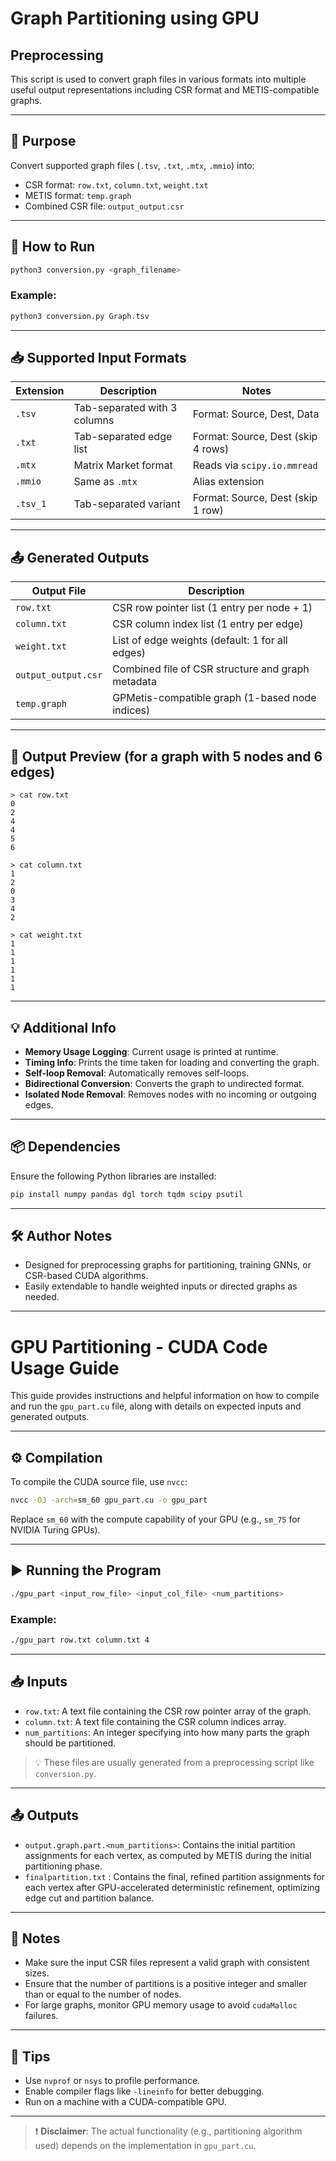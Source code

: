 # Graph Partitioning using GPU

## Preprocessing

This script is used to convert graph files in various formats into multiple useful output representations including CSR format and METIS-compatible graphs.

---

## 🧠 Purpose

Convert supported graph files (`.tsv`, `.txt`, `.mtx`, `.mmio`) into:
- CSR format: `row.txt`, `column.txt`, `weight.txt`
- METIS format: `temp.graph`
- Combined CSR file: `output_output.csr`

---

## 🚀 How to Run

```bash
python3 conversion.py <graph_filename>
```

### Example:

```bash
python3 conversion.py Graph.tsv
```

---

## 📥 Supported Input Formats

| Extension | Description                  | Notes                                |
|-----------|------------------------------|--------------------------------------|
| `.tsv`    | Tab-separated with 3 columns | Format: Source, Dest, Data           |
| `.txt`    | Tab-separated edge list      | Format: Source, Dest (skip 4 rows)   |
| `.mtx`    | Matrix Market format         | Reads via `scipy.io.mmread`         |
| `.mmio`   | Same as `.mtx`               | Alias extension                      |
| `.tsv_1`  | Tab-separated variant        | Format: Source, Dest (skip 1 row)    |

---

## 📤 Generated Outputs

| Output File        | Description                                        |
|--------------------|----------------------------------------------------|
| `row.txt`          | CSR row pointer list (1 entry per node + 1)        |
| `column.txt`       | CSR column index list (1 entry per edge)           |
| `weight.txt`       | List of edge weights (default: 1 for all edges)    |
| `output_output.csr`| Combined file of CSR structure and graph metadata  |
| `temp.graph`       | GPMetis-compatible graph (1-based node indices)    |

---

## 🧪 Output Preview (for a graph with 5 nodes and 6 edges)

```
> cat row.txt
0
2
4
4
5
6

> cat column.txt
1
2
0
3
4
2

> cat weight.txt
1
1
1
1
1
1
```

---

## 💡 Additional Info

- **Memory Usage Logging**: Current usage is printed at runtime.
- **Timing Info**: Prints the time taken for loading and converting the graph.
- **Self-loop Removal**: Automatically removes self-loops.
- **Bidirectional Conversion**: Converts the graph to undirected format.
- **Isolated Node Removal**: Removes nodes with no incoming or outgoing edges.

---

## 📦 Dependencies

Ensure the following Python libraries are installed:

```bash
pip install numpy pandas dgl torch tqdm scipy psutil
```

---

## 🛠️ Author Notes

- Designed for preprocessing graphs for partitioning, training GNNs, or CSR-based CUDA algorithms.
- Easily extendable to handle weighted inputs or directed graphs as needed.

---

# GPU Partitioning - CUDA Code Usage Guide

This guide provides instructions and helpful information on how to compile and run the `gpu_part.cu` file, along with details on expected inputs and generated outputs.

---

## ⚙️ Compilation

To compile the CUDA source file, use `nvcc`:

```bash
nvcc -O3 -arch=sm_60 gpu_part.cu -o gpu_part
```

Replace `sm_60` with the compute capability of your GPU (e.g., `sm_75` for NVIDIA Turing GPUs).

---

## ▶️ Running the Program

```bash
./gpu_part <input_row_file> <input_col_file> <num_partitions>
```

### Example:

```bash
./gpu_part row.txt column.txt 4
```

---

## 📥 Inputs

- `row.txt`: A text file containing the CSR row pointer array of the graph.
- `column.txt`: A text file containing the CSR column indices array.
- `num_partitions`: An integer specifying into how many parts the graph should be partitioned.

> 💡 These files are usually generated from a preprocessing script like `conversion.py`.

---

## 📤 Outputs

- `output.graph.part.<num_partitions>`: Contains the initial partition assignments for each vertex, as computed by METIS during the initial partitioning phase.
- `finalpartition.txt` : Contains the final, refined partition assignments for each vertex after GPU-accelerated deterministic refinement, optimizing edge cut and partition balance.

---

## 📝 Notes

- Make sure the input CSR files represent a valid graph with consistent sizes.
- Ensure that the number of partitions is a positive integer and smaller than or equal to the number of nodes.
- For large graphs, monitor GPU memory usage to avoid `cudaMalloc` failures.

---

## 🚀 Tips

- Use `nvprof` or `nsys` to profile performance.
- Enable compiler flags like `-lineinfo` for better debugging.
- Run on a machine with a CUDA-compatible GPU.

---

> ❗ **Disclaimer**: The actual functionality (e.g., partitioning algorithm used) depends on the implementation in `gpu_part.cu`.
